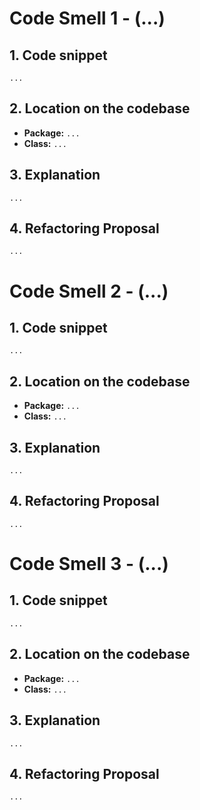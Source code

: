 # Code Smell 1 - (...)

## 1. Code snippet
       
    ...

## 2. Location on the codebase

- **Package:** `...`
- **Class:** `...`

## 3. Explanation

    ...

## 4. Refactoring Proposal

    ...

# Code Smell 2 - (...)

## 1. Code snippet

    ...

## 2. Location on the codebase

- **Package:** `...`
- **Class:** `...`

## 3. Explanation

    ...

## 4. Refactoring Proposal

    ...

# Code Smell 3 - (...)

## 1. Code snippet

    ...

## 2. Location on the codebase

- **Package:** `...`
- **Class:** `...`

## 3. Explanation

    ...

## 4. Refactoring Proposal

    ...
